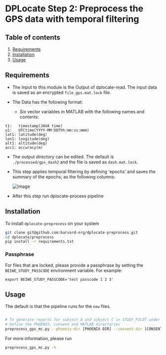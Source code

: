 # DPLocate Step 2: Preprocess the GPS data with temporal filtering

## Table of contents

1. [Requirements](#requirements)
2. [Installation](#installation)
3. [Usage](#usage)

## Requirements

- The Input to this module is the Output of dplocate-read. The input data is saved as an encrypted
  `file_gps.mat.lock` file.
 
 
- The Data has the following format:
    - Six vector variables in MATLAB with the following names and contents:

```text
t1:   timestamp(JAVA time)
u1:   UTCtime(YYYY-MM-DDThh:mm:ss:mmm)
lat1: latitude(deg)
lon1: longitude(deg)
alt1: altitude(deg)
acc1: accuracy(m)
```

- The output directory can be edited. The default is `./processed/gps_dash2` and the 
  file is saved as `dash.mat.lock`.
  
- This step applies temporal filtering by defining 'epochs' 
  and saves the summary of the epochs; as the following columns:
  
  ![image](https://user-images.githubusercontent.com/69796473/124317866-d81df380-db45-11eb-9db0-262e0a6e4044.png)


- After this step run dplocate-process pipeline

## Installation

To install `dplocate-preprocess` on your system

```bash
git clone git@github.com:harvard-nrg/dplocate-preprocess.git 
cd dplocate/preprocess
pip install -r requirements.txt
```
### Passphrase
For files that are locked, please provide a passphrase by setting the 
`BEIWE_STUDY_PASSCODE` environment variable.
For example:
```
export BEIWE_STUDY_PASSCODE='test passcode 1 2 3'
```

## Usage

The default is that the pipeline runs for the `new` files.

```bash

# To generate reports for subject A and subject C in STUDY_PILOT under their processed folders
# Define the PHOENIX, consent and MATLAB directories 
preprocess_gps_mc.py --phoenix-dir [PHOENIX DIR] --consent-dir [CONSENT DIR] --matlab-dir [MATLAB DIR] --study STUDY_PILOT --data-type phone --pipeline preprocess_gps_mc --include active --data-dir PROTECTED --subject A C

```

For more information, please run

```bash
preprocess_gps_mc.py -h
```
